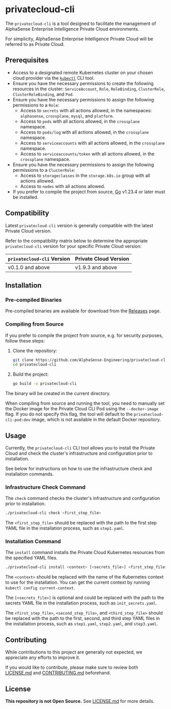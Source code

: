 # privatecloud-cli

The `privatecloud-cli` is a tool designed to facilitate the management of AlphaSense Enterprise Intelligence Private Cloud environments.

For simplicity, AlphaSense Enterprise Intelligence Private Cloud will be referred to as Private Cloud.

## Prerequisites

- Access to a designated remote Kubernetes cluster on your chosen cloud provider via the [`kubectl`](https://kubernetes.io/docs/reference/kubectl) CLI tool.
- Ensure you have the necessary permissions to create the following resources in the cluster:
  `ServiceAccount`, `Role`, `RoleBinding`, `ClusterRole`, `ClusterRoleBinding`, and `Pod`.
- Ensure you have the necessary permissions to assign the following permissions to a `Role`:
  - Access to `secrets` with all actions allowed, in the namespaces: `alphasense`, `crossplane`, `mysql`, and `platform`.
  - Access to `pods` with all actions allowed, in the `crossplane` namespace.
  - Access to `pods/log` with all actions allowed, in the `crossplane` namespace.
  - Access to `serviceaccounts` with all actions allowed, in the `crossplane` namespace.
  - Access to `serviceaccounts/token` with all actions allowed, in the `crossplane` namespace.
- Ensure you have the necessary permissions to assign the following permissions to a `ClusterRole`:
  - Access to `storageclasses` in the `storage.k8s.io` group with all actions allowed.
  - Access to `nodes` with all actions allowed.
- If you prefer to compile the project from source, [Go](https://go.dev) v1.23.4 or later must be installed.

## Compatibility

Latest `privatecloud-cli` version is generally compatible with the latest Private Cloud version.

Refer to the compatibility matrix below to determine the appropriate `privatecloud-cli` version for your specific Private Cloud version:

| `privatecloud-cli` Version | Private Cloud Version |
|----------------------------|-----------------------|
| v0.1.0 and above           | v1.9.3 and above      |

## Installation

### Pre-compiled Binaries

Pre-compiled binaries are available for download from the [Releases](https://github.com/AlphaSense-Engineering/privatecloud-cli/releases) page.

### Compiling from Source

If you prefer to compile the project from source, e.g. for security purposes, follow these steps:

1. Clone the repository:

    ```bash
    git clone https://github.com/AlphaSense-Engineering/privatecloud-cli.git
    cd privatecloud-cli
    ```

2. Build the project:

    ```bash
    go build -o privatecloud-cli
    ```

The binary will be created in the current directory.

When compiling from source and running the tool, you need to manually set the Docker image for the Private Cloud CLI Pod using the `--docker-image` flag.
If you do not specify this flag, the tool will default to the `privatecloud-cli-pod:dev` image, which is not available in the default Docker repository.

## Usage

Currently, the `privatecloud-cli` CLI tool allows you to install the Private Cloud and check the cluster's infrastructure and configuration prior to
installation.

See below for instructions on how to use the infrastructure check and installation commands.

### Infrastructure Check Command

The `check` command checks the cluster's infrastructure and configuration prior to installation.

```bash
./privatecloud-cli check <first_step_file>
```

The `<first_step_file>` should be replaced with the path to the first step YAML file in the installation process, such as `step1.yaml`.

### Installation Command

The `install` command installs the Private Cloud Kubernetes resources from the specified YAML files.

```bash
./privatecloud-cli install <context> [<secrets_file>] <first_step_file> <second_step_file> <third_step_file>
```

The `<context>` should be replaced with the name of the Kubernetes context to use for the installation. You can get the current context by running
`kubectl config current-context`.

The `[<secrets_file>]` is optional and could be replaced with the path to the secrets YAML file in the installation process, such as `init_secrets.yaml`.

The `<first_step_file>`, `<second_step_file>`, and `<third_step_file>` should be replaced with the path to the first, second, and third step YAML files in the
installation process, such as `step1.yaml`, `step2.yaml`, and `step3.yaml`.

## Contributing

While contributions to this project are generally not expected, we appreciate any efforts to improve it.

If you would like to contribute, please make sure to review both
[LICENSE.md](https://github.com/AlphaSense-Engineering/privatecloud-cli/blob/main/LICENSE.md) and
[CONTRIBUTING.md](https://github.com/AlphaSense-Engineering/privatecloud-cli/blob/main/CONTRIBUTING.md) beforehand.

## License

**This repository is not Open Source.** See [LICENSE.md](https://github.com/AlphaSense-Engineering/privatecloud-cli/blob/main/LICENSE.md)
for more details.
